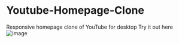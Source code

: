 # Youtube-Homepage-Clone

Responsive homepage clone of YouTube for desktop
Try it out here 
![image](https://user-images.githubusercontent.com/24686630/176376626-56a0de8a-fe14-47ae-960e-5c4e669ad387.png)
